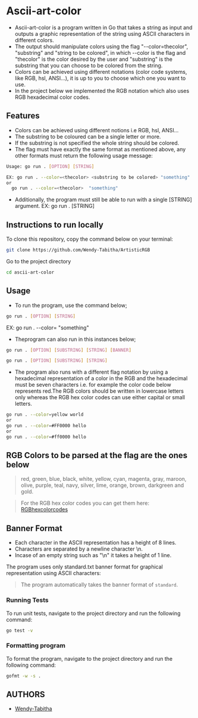 # Ascii-art-color
* Ascii-art-color is a program written in Go that takes a string as input and outputs a graphic representation of the string using ASCII characters in different colors.
* The output should manipulate colors using the flag "--color=thecolor", "substring" and "string to be colored", in which --color is the flag and "thecolor" is the color desired by the user and "substring" is the substring that you can choose to be colored from the string. 
* Colors can be achieved using different notations (color code systems, like RGB, hsl, ANSI...), it is up to you to choose which one you want to use.
* In the project below we implemented the RGB notation which also uses RGB hexadecimal color codes.

## Features
- Colors can be achieved using different notions i.e  RGB, hsl, ANSI...
- The substring to be coloured can be a single letter or more.
- If the substring is not specified the whole string should be colored.
- The flag must have exactly the same format as mentioned above, any other formats must return the following usage message:
```bash
Usage: go run . [OPTION] [STRING]

EX: go run . --color=<thecolor> <substring to be colored> "something"
or
  go run . --color=<thecolor>  "something"
```
- Additionally, the program must still be able to run with a single [STRING] argument. EX: go run . [STRING]

## Instructions to run locally

To clone this repository, copy the command below on your terminal:

```bash
git clone https://github.com/Wendy-Tabitha/ArtisticRGB
```

Go to the project directory
```bash
cd ascii-art-color
```
## Usage
- To run the program, use the command below;
```bash
go run . [OPTION] [STRING]
```
EX: go run . --color=<color> <substring to be colored> "something"

- Theprogram can also run in this instances below;
```bash
go run . [OPTION] [SUBSTRING] [STRING] [BANNER]

go run . [OPTION] [SUBSTRING] [STRING]
```

- The program also runs with a different flag notation by using a hexadecimal representation of a color in the RGB and the hexadecimal must be seven characters i.e. for example the color code below represents red.The RGB colors should be written in lowercase letters only whereas the RGB hex color codes can use either capital or small letters.

```bash
go run . --color=yellow world
or
go run . --color=#FF0000 hello
or
go run . --color=#ff0000 hello
```

## RGB Colors to be parsed at the flag are the ones below
> red, green, blue, black, white, yellow, cyan, magenta, gray, maroon, olive, purple, teal, navy, silver, lime, orange, brown, darkgreen and gold.

> For the RGB hex color codes you can get them here: [RGBhexcolorcodes](https://www.rapidtables.com/web/color/RGB_Color.html)

## Banner Format
* Each character in the ASCII representation has a height of 8 lines.
* Characters are separated by a newline character \n.
* Incase of an empty string such as "\n" it takes a height of 1 line.

The program uses only standard.txt banner format for graphical representation using ASCII characters:

>  The program automatically takes the banner format of `standard`.

### Running Tests
To run unit tests, navigate to the project directory and run the following command:
```bash
go test -v
```

### Formatting program
To format the program, navigate to the project directory and run the following command:
```bash
gofmt -w -s .
```

## AUTHORS
- [Wendy-Tabitha](https://github.com/Wendy-Tabitha)